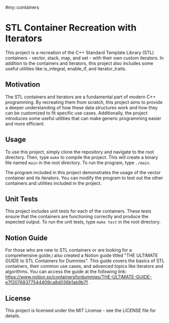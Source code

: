 #my::containers
    <h1>STL Container Recreation with Iterators</h1>
    <p>
      This project is a recreation of the C++ Standard Template Library (STL)
      containers - vector, stack, map, and set - with their own custom iterators.
      In addition to the containers and iterators, this project also includes
      some useful utilities like is_integral, enable_if, and iterator_traits.
    </p>
    <h2>Motivation</h2>
    <p>
      The STL containers and iterators are a fundamental part of modern C++
      programming. By recreating them from scratch, this project aims to provide
      a deeper understanding of how these data structures work and how they can be
      customized to fit specific use cases. Additionally, the project introduces
      some useful utilities that can make generic programming easier and more
      efficient.
    </p>
    <h2>Usage</h2>
    <p>
      To use this project, simply clone the repository and navigate to the root
      directory. Then, type <code>make</code> to compile the project. This will
      create a binary file named <code>main</code> in the root directory. To run
      the program, type <code>./main</code>.
    </p>
    <p>
      The program included in this project demonstrates the usage of the vector
      container and its iterators. You can modify the program to test out the
      other containers and utilities included in the project.
    </p>
    <h2>Unit Tests</h2>
    <p>
      This project includes unit tests for each of the containers. These tests
      ensure that the containers are functioning correctly and produce the
      expected output. To run the unit tests, type <code>make test</code> in the
      root directory.
    </p>
    <h2>Notion Guide</h2>
    <p>
      For those who are new to STL containers or are looking for a comprehensive
      guide,i also created a Notion guide titled
      "THE ULTIMATE GUIDE to STL Containers for Dummies". This guide covers the
      basics of STL containers, their common use cases, and advanced topics like
      iterators and algorithms. You can access the guide at the following link:
      <a href="https://www.notion.so/containersfordummies/THE-ULTIMATE-GUIDE-e7f20768377544409ca8d036b1ab9b7f">
        https://www.notion.so/containersfordummies/THE-ULTIMATE-GUIDE-e7f20768377544409ca8d036b1ab9b7f
      </a>.
    </p>
    <h2>License</h2>
    <p>
      This project is licensed under the MIT License - see the LICENSE file for
      details.
    </p>
